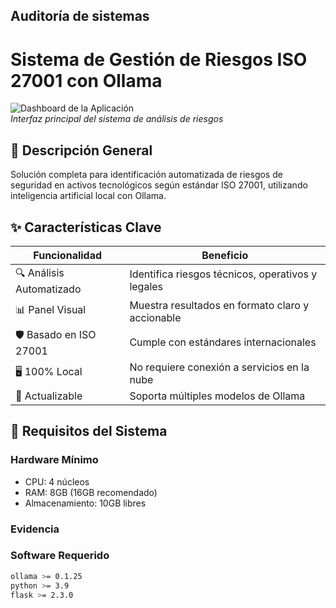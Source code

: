 ## Auditoría de sistemas 

# Sistema de Gestión de Riesgos ISO 27001 con Ollama

![Dashboard de la Aplicación](assets/dashboard-screenshot.png)  
*Interfaz principal del sistema de análisis de riesgos*

## 📌 Descripción General

Solución completa para identificación automatizada de riesgos de seguridad en activos tecnológicos según estándar ISO 27001, utilizando inteligencia artificial local con Ollama.

## ✨ Características Clave

| Funcionalidad | Beneficio |
|--------------|-----------|
| 🔍 Análisis Automatizado | Identifica riesgos técnicos, operativos y legales |
| 📊 Panel Visual | Muestra resultados en formato claro y accionable |
| 🛡️ Basado en ISO 27001 | Cumple con estándares internacionales |
| 🖥️ 100% Local | No requiere conexión a servicios en la nube |
| 🔄 Actualizable | Soporta múltiples modelos de Ollama |

## 🚀 Requisitos del Sistema

### Hardware Mínimo
- CPU: 4 núcleos
- RAM: 8GB (16GB recomendado)
- Almacenamiento: 10GB libres

### Evidencia  


### Software Requerido
```bash
ollama >= 0.1.25
python >= 3.9
flask >= 2.3.0

